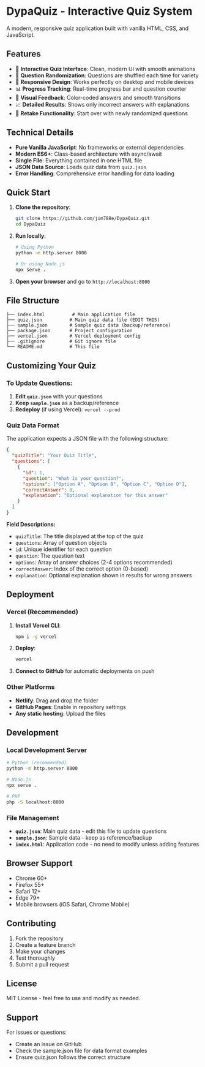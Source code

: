 # DypaQuiz - Interactive Quiz System

A modern, responsive quiz application built with vanilla HTML, CSS, and JavaScript.

## Features

- 🎯 **Interactive Quiz Interface**: Clean, modern UI with smooth animations
- 🔀 **Question Randomization**: Questions are shuffled each time for variety
- 📱 **Responsive Design**: Works perfectly on desktop and mobile devices
- 📊 **Progress Tracking**: Real-time progress bar and question counter
- 🎨 **Visual Feedback**: Color-coded answers and smooth transitions
- 📈 **Detailed Results**: Shows only incorrect answers with explanations
- 🔄 **Retake Functionality**: Start over with newly randomized questions

## Technical Details

- **Pure Vanilla JavaScript**: No frameworks or external dependencies
- **Modern ES6+**: Class-based architecture with async/await
- **Single File**: Everything contained in one HTML file
- **JSON Data Source**: Loads quiz data from `quiz.json`
- **Error Handling**: Comprehensive error handling for data loading

## Quick Start

1. **Clone the repository**:
   ```bash
   git clone https://github.com/jim788e/DypaQuiz.git
   cd DypaQuiz
   ```

2. **Run locally**:
   ```bash
   # Using Python
   python -m http.server 8000
   
   # Or using Node.js
   npx serve .
   ```

3. **Open your browser** and go to `http://localhost:8000`

## File Structure

```
├── index.html          # Main application file
├── quiz.json          # Main quiz data file (EDIT THIS)
├── sample.json        # Sample quiz data (backup/reference)
├── package.json       # Project configuration
├── vercel.json        # Vercel deployment config
├── .gitignore         # Git ignore file
└── README.md          # This file
```

## Customizing Your Quiz

### To Update Questions:
1. **Edit `quiz.json`** with your questions
2. **Keep `sample.json`** as a backup/reference
3. **Redeploy** (if using Vercel): `vercel --prod`

### Quiz Data Format

The application expects a JSON file with the following structure:

```json
{
  "quizTitle": "Your Quiz Title",
  "questions": [
    {
      "id": 1,
      "question": "What is your question?",
      "options": ["Option A", "Option B", "Option C", "Option D"],
      "correctAnswer": 0,
      "explanation": "Optional explanation for this answer"
    }
  ]
}
```

**Field Descriptions:**
- `quizTitle`: The title displayed at the top of the quiz
- `questions`: Array of question objects
- `id`: Unique identifier for each question
- `question`: The question text
- `options`: Array of answer choices (2-4 options recommended)
- `correctAnswer`: Index of the correct option (0-based)
- `explanation`: Optional explanation shown in results for wrong answers

## Deployment

### Vercel (Recommended)

1. **Install Vercel CLI**:
   ```bash
   npm i -g vercel
   ```

2. **Deploy**:
   ```bash
   vercel
   ```

3. **Connect to GitHub** for automatic deployments on push

### Other Platforms
- **Netlify**: Drag and drop the folder
- **GitHub Pages**: Enable in repository settings
- **Any static hosting**: Upload the files

## Development

### Local Development Server
```bash
# Python (recommended)
python -m http.server 8000

# Node.js
npx serve .

# PHP
php -S localhost:8000
```

### File Management
- **`quiz.json`**: Main quiz data - edit this file to update questions
- **`sample.json`**: Sample data - keep as reference/backup
- **`index.html`**: Application code - no need to modify unless adding features

## Browser Support

- Chrome 60+
- Firefox 55+
- Safari 12+
- Edge 79+
- Mobile browsers (iOS Safari, Chrome Mobile)

## Contributing

1. Fork the repository
2. Create a feature branch
3. Make your changes
4. Test thoroughly
5. Submit a pull request

## License

MIT License - feel free to use and modify as needed.

## Support

For issues or questions:
- Create an issue on GitHub
- Check the sample.json file for data format examples
- Ensure quiz.json follows the correct structure

